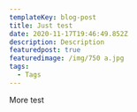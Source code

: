 ```yaml
---
templateKey: blog-post
title: Just test
date: 2020-11-17T19:46:49.852Z
description: Description
featuredpost: true
featuredimage: /img/750 a.jpg
tags:
  - Tags
---
```

More test